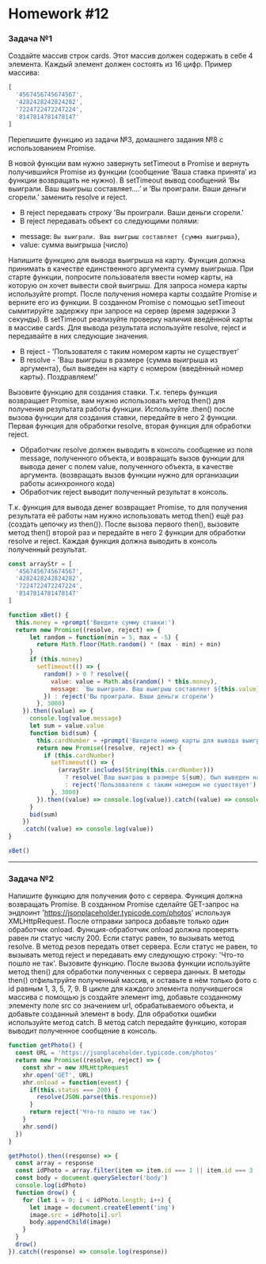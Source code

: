 # Homework #12

### Задача №1
Создайте массив строк cards. Этот массив должен содержать в себе 4 элемента. Каждый элемент должен состоять из 16 цифр.
Пример массива: 
```js
[
  '4567456745674567',
  '4282428242824282',
  '7224722472247224',
  '8147814781478147'
]
```
Перепишите функцию из задачи №3, домашнего задания №8 с использованием Promise.

В новой функции вам нужно завернуть setTimeout в Promise и вернуть получившийся Promise из функции (сообщение ‘Ваша ставка принята’ из функции возвращать не нужно). В setTimeout вывод сообщений ‘Вы выиграли. Ваш выигрыш составляет….’ и ‘Вы проиграли. Ваши деньги сгорели.’ заменить resolve и reject.
* В reject передавать строку 'Вы проиграли. Ваши деньги сгорели.'
* В reject передавать объект со следующими полями:

- message: `Вы выиграли. Ваш выигрыш составляет {сумма выигрыша}`,
- value: сумма выигрыша (число)

Напишите функцию для вывода выигрыша на карту. Функция должна принимать в качестве единственного аргумента сумму выигрыша. При старте функции, попросите пользователя ввести номер карты, на которую он хочет вывести свой выигрыш. Для запроса номера карты используйте prompt. После получения номера карты создайте Promise и верните его из функции. В созданном Promise с помощью setTimeout сымитируйте задержку при запросе на сервер (время задержки 3 секунды). В setTimeout реализуйте проверку наличия введённой карты в массиве cards. Для вывода результата используйте resolve, reject и передавайте в них следующие значения.

* В reject - 'Пользователя с таким номером карты не существует'
* В resolve - 'Ваш выигрыш в размере {сумма выигрыша из аргумента}, был выведен на карту с номером {введённый номер карты}. Поздравляем!'

Вызовите функцию для создания ставки. Т.к. теперь функция возвращает Promise, вам нужно использовать метод then() для получения результата работы функции.
Используйте .then() после вызова функции для создания ставки, передайте в него 2 функции. Первая функция для обработки resolve, вторая функция для обработки reject.
* Обработчик resolve должен выводить в консоль сообщение из поля message, полученного объекта, и возвращать вызов функции для вывода денег с полем value, полученного объекта, в качестве аргумента. (возвращать вызов функции нужно для организации работы асинхронного кода)
* Обработчик reject выводит полученный результат в консоль.

Т.к. функция для вывода денег возвращает Promise, то для получения результата её работы нам нужно использовать метод then() ещё раз (создать цепочку из then()).
После вызова первого then(), вызовите метод then() второй раз и передайте в него 2 функции для обработки resolve и reject. Каждая функция должна выводить в консоль полученный результат.

```js
const arrayStr = [
  '4567456745674567',
  '4282428242824282',
  '7224722472247224',
  '8147814781478147'
]

function xBet() {
  this.money = +prompt('Введите сумму ставки:')
  return new Promise((resolve, reject) => {
      let random = function(min = 5, max = -5) {
        return Math.floor(Math.random() * (max - min) + min)
      }
      if (this.money)
        setTimeout(() => {
          random() > 0 ? resolve({
            value: value = Math.abs(random() * this.money),
            message: `Вы выиграли. Ваш выигрыш составляет ${this.value}`
          }) : reject('Вы проиграли. Ваши деньги сгорели')
        }, 3000)
    }).then((value) => {
      console.log(value.message)
      let sum = value.value
      function bid(sum) {
        this.cardNumber = +prompt('Введите номер карты для вывода выиграша:')
        return new Promise((resolve, reject) => {
          if (this.cardNumber)
            setTimeout(() => {
              (arrayStr.includes(String(this.cardNumber))) 
                ? resolve(`Ваш выиграш в размере ${sum}, был выведен на карту с номером ${this.cardNumber}. Поздравляем!`)
                : reject('Пользователя с таким номером не сушествует')
            }, 3000)
        }).then((value) => console.log(value)).catch((value) => console.log(value))
      }
      bid(sum)
    })
    .catch((value) => console.log(value))
}

xBet()
```

***

### Задача №2

Напишите функцию для получения фото с сервера. Функция должна возвращать Promise. В созданном Promise сделайте GET-запрос на эндпоинт 'https://jsonplaceholder.typicode.com/photos' используя XMLHttpRequest. После отправки запроса добавьте только один обработчик onload. Функция-обработчик onload должна проверять равен ли статус числу 200. Если статус равен, то вызывать метод resolve. В метод резов передать ответ сервера. Если статус не равен, то вызывать метод reject и передавать ему следующую строку: 'Что-то пошло не так'.
Вызовите функцию. После вызова функции используйте метод then() для обработки полученных с сервера данных. В методы then() отфильтруйте полученный массив, и оставьте в нём только фото с id равным 1, 3, 5, 7, 9. В цикле для каждого элемента получившегося массива с помощью js создайте элемент img, добавьте созданному элементу поле src со значением url, обрабатываемого объекта, и добавьте созданный элемент в body.
Для обработки ошибки используйте метод catch. В метод catch передайте функцию, которая выводит полученное сообщение в консоль.

```js
function getPhoto() {
  const URL = 'https://jsonplaceholder.typicode.com/photos'
  return new Promise((resolve, reject) => {
    const xhr = new XMLHttpRequest
    xhr.open('GET', URL)
    xhr.onload = function(event) {
      if(this.status === 200) {
        resolve(JSON.parse(this.response))
      }
      return reject('Что-то пошло не так')
    }
    xhr.send()
  })
}

getPhoto().then((response) => {
  const array = response
  const idPhoto = array.filter(item => item.id === 1 || item.id === 3 || item.id === 5 || item.id === 7 || item.id === 9)
  const body = document.querySelector('body')
  console.log(idPhoto)
  function drow() {
    for (let i = 0; i < idPhoto.length; i++) {
      let image = document.createElement('img')
      image.src = idPhoto[i].url
      body.appendChild(image)
    }
  }
  drow()
}).catch((response) => console.log(response))
```
